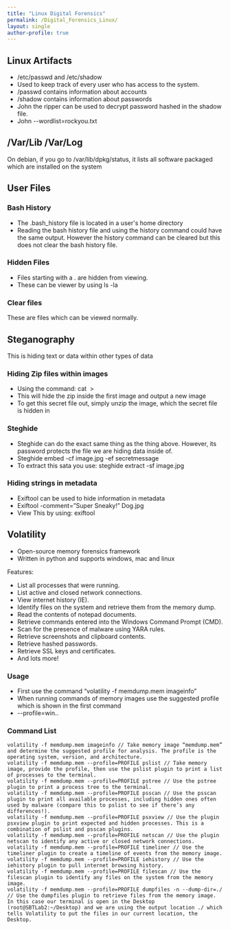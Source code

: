 ```yaml
---
title: "Linux Digital Forensics"
permalink: /Digital_Forensics_Linux/
layout: single
author-profile: true
---
```

## Linux Artifacts
- /etc/passwd and /etc/shadow
- Used to keep track of every user who has access to the system.
- /passwd contains information about accounts
- /shadow contains information about passwords
- John the ripper can be used to decrypt password hashed in the shadow file.
- John <file> --wordlist=rockyou.txt

## /Var/Lib /Var/Log
On debian, if you go to /var/lib/dpkg/status, it lists all software packaged which are installed on the system

## User Files
### Bash History
- The .bash_history file is located in a user's home directory
- Reading the bash history file and using the history command could have the same output. However the history command can be cleared but this does not clear the bash history file.

### Hidden Files
- Files starting with a . are hidden from viewing.
- These can be viewer by using ls -la

### Clear files
These are files which can be viewed normally.

## Steganography
This is hiding text or data within other types of data

### Hiding Zip files within images
- Using the command: cat <image> <Secret zip file> > <image2>
- This will hide the zip inside the first image and output a new image
- To get this secret file out, simply unzip the image, which the secret file is hidden in

### Steghide
- Steghide can do the exact same thing as the thing above. However, its password protects the file we are hiding data inside of.
- Steghide embed -cf image.jpg -ef secretmessage
- To extract this sata you use: steghide extract -sf image.jpg

### Hiding strings in metadata
- Exiftool can be used to hide information in metadata
- Exiftool -comment=”Super Sneaky!” Dog.jpg
- View This by using: exiftool <file>

## Volatility
- Open-source memory forensics framework
- Written in python and supports windows, mac and linux

Features:
- List all processes that were running.
- List active and closed network connections.
- View internet history (IE).
- Identify files on the system and retrieve them from the memory dump.
- Read the contents of notepad documents.
- Retrieve commands entered into the Windows Command Prompt (CMD).
- Scan for the presence of malware using YARA rules.
- Retrieve screenshots and clipboard contents.
- Retrieve hashed passwords.
- Retrieve SSL keys and certificates.
- And lots more!

###  Usage
- First use the command “volatility -f memdump.mem imageinfo”
- When running commands of memory images use the suggested profile which is shown in the first command
- --profile=win..
### Command List

```
volatility -f memdump.mem imageinfo // Take memory image “memdump.mem” and determine the suggested profile for analysis. The profile is the operating system, version, and architecture.
volatility -f memdump.mem --profile=PROFILE pslist // Take memory image, provide the profile, then use the pslist plugin to print a list of processes to the terminal.
volatility -f memdump.mem --profile=PROFILE pstree // Use the pstree plugin to print a process tree to the terminal.
volatility -f memdump.mem --profile=PROFILE psscan // Use the psscan plugin to print all available processes, including hidden ones often used by malware (compare this to pslist to see if there’s any differences!).
volatility -f memdump.mem --profile=PROFILE psxview // Use the plugin psxview plugin to print expected and hidden processes. This is a combination of pslist and psscan plugins.
volatility -f memdump.mem --profile=PROFILE netscan // Use the plugin netscan to identify any active or closed network connections.
volatility -f memdump.mem --profile=PROFILE timeliner // Use the timeliner plugin to create a timeline of events from the memory image.
volatility -f memdump.mem --profile=PROFILE iehistory // Use the iehistory plugin to pull internet browsing history.
volatility -f memdump.mem --profile=PROFILE filescan // Use the filescan plugin to identify any files on the system from the memory image.
volatility -f memdump.mem --profile=PROFILE dumpfiles -n --dump-dir=./ // Use the dumpfiles plugin to retrieve files from the memory image. In this case our terminal is open in the Desktop (root@SBTLab2:~/Desktop) and we are using the output location ./ which tells Volatility to put the files in our current location, the Desktop.
```
